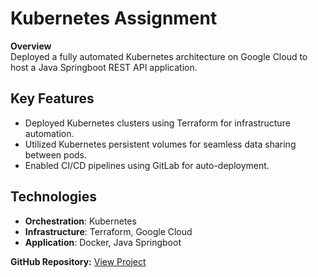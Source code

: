 # Kubernetes Assignment  

**Overview**  
Deployed a fully automated Kubernetes architecture on Google Cloud to host a Java Springboot REST API application.

## Key Features  
- Deployed Kubernetes clusters using Terraform for infrastructure automation.  
- Utilized Kubernetes persistent volumes for seamless data sharing between pods.  
- Enabled CI/CD pipelines using GitLab for auto-deployment.

## Technologies  
- **Orchestration**: Kubernetes  
- **Infrastructure**: Terraform, Google Cloud  
- **Application**: Docker, Java Springboot  

**GitHub Repository:** [View Project](https://github.com/yourusername/kubernetes-assignment)  
